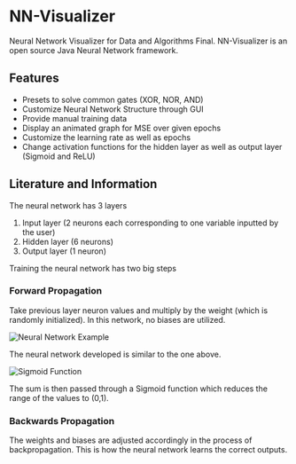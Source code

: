 # NN-Visualizer
Neural Network Visualizer for Data and Algorithms Final. NN-Visualizer is an open source Java Neural Network framework.

<h2>Features</h2>

  - Presets to solve common gates (XOR, NOR, AND)
  - Customize Neural Network Structure through GUI
  - Provide manual training data
  - Display an animated graph for MSE over given epochs
  - Customize the learning rate as well as epochs
  - Change activation functions for the hidden layer as well as output layer (Sigmoid and ReLU)

<h2>Literature and Information</h2>


The neural network has 3 layers
  1) Input layer (2 neurons each corresponding to one variable inputted by the user)
  2) Hidden layer (6 neurons)
  3) Output layer (1 neuron)


Training the neural network has two big steps
<h3>Forward Propagation</h3>


Take previous layer neuron values and multiply by the weight (which is randomly initialized). In this network, no biases are utilized.


![Neural Network Example](https://victorzhou.com/27cf280166d7159c0465a58c68f99b39/network3.svg)

The neural network developed is similar to the one above. 

![Sigmoid Function](https://qph.fs.quoracdn.net/main-qimg-05edc1873d0103e36064862a45566dba)

The sum is then passed through a Sigmoid function which reduces the range of the values to (0,1).

<h3>Backwards Propagation</h3>

 The weights and biases are adjusted accordingly in the process of backpropagation. This is how the neural network learns the correct outputs. 
 

